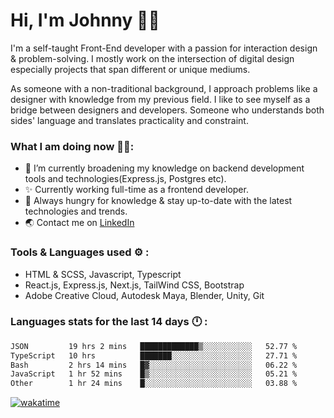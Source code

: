 # Hi, I'm Johnny 👋🧑‍

I'm a self-taught Front-End developer with a passion for interaction design & problem-solving. I mostly work on the intersection of digital design especially projects that span different or unique mediums.

As someone with a non-traditional background, I approach problems like a designer with knowledge from my previous field. I like to see myself as a bridge between designers and developers. Someone who understands both sides' language and translates practicality and constraint.

### What I am doing now 🧑‍💻:

- 🔭 I’m currently broadening my knowledge on backend development tools and technologies(Express.js, Postgres etc).
- ✨ Currently working full-time as a frontend developer.
- 📖 Always hungry for knowledge & stay up-to-date with the latest technologies and trends.
- 🌏 Contact me on [LinkedIn](https://www.linkedin.com/in/johchai/)

### Tools & Languages used ⚙️ :

- HTML & SCSS, Javascript, Typescript
- React.js, Express.js, Next.js, TailWind CSS, Bootstrap
- Adobe Creative Cloud, Autodesk Maya, Blender, Unity, Git

### Languages stats for the last 14 days 🕛 :

<!--START_SECTION:waka-->

```txt
JSON         19 hrs 2 mins   █████████████▒░░░░░░░░░░░   52.77 %
TypeScript   10 hrs          ███████░░░░░░░░░░░░░░░░░░   27.71 %
Bash         2 hrs 14 mins   █▓░░░░░░░░░░░░░░░░░░░░░░░   06.22 %
JavaScript   1 hr 52 mins    █▒░░░░░░░░░░░░░░░░░░░░░░░   05.21 %
Other        1 hr 24 mins    █░░░░░░░░░░░░░░░░░░░░░░░░   03.88 %
```

<!--END_SECTION:waka-->

[![wakatime](https://wakatime.com/badge/user/0cd14e89-b357-451d-b5c1-4a79286fb5a6.svg)](https://wakatime.com/@0cd14e89-b357-451d-b5c1-4a79286fb5a6)
